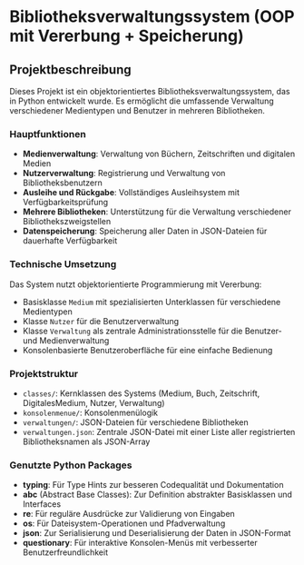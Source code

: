 # Bibliotheksverwaltungssystem (OOP mit Vererbung + Speicherung)

## Projektbeschreibung

Dieses Projekt ist ein objektorientiertes Bibliotheksverwaltungssystem, das in Python entwickelt wurde. Es ermöglicht die umfassende Verwaltung verschiedener Medientypen und Benutzer in mehreren Bibliotheken.

### Hauptfunktionen

- **Medienverwaltung**: Verwaltung von Büchern, Zeitschriften und digitalen Medien
- **Nutzerverwaltung**: Registrierung und Verwaltung von Bibliotheksbenutzern
- **Ausleihe und Rückgabe**: Vollständiges Ausleihsystem mit Verfügbarkeitsprüfung
- **Mehrere Bibliotheken**: Unterstützung für die Verwaltung verschiedener Bibliothekszweigstellen
- **Datenspeicherung**: Speicherung aller Daten in JSON-Dateien für dauerhafte Verfügbarkeit

### Technische Umsetzung

Das System nutzt objektorientierte Programmierung mit Vererbung:
- Basisklasse `Medium` mit spezialisierten Unterklassen für verschiedene Medientypen
- Klasse `Nutzer` für die Benutzerverwaltung
- Klasse `Verwaltung` als zentrale Administrationsstelle für die Benutzer- und Medienverwaltung
- Konsolenbasierte Benutzeroberfläche für eine einfache Bedienung

### Projektstruktur

- `classes/`: Kernklassen des Systems (Medium, Buch, Zeitschrift, DigitalesMedium, Nutzer, Verwaltung)
- `konsolenmenue/`: Konsolenmenülogik
- `verwaltungen/`: JSON-Dateien für verschiedene Bibliotheken
- `verwaltungen.json`: Zentrale JSON-Datei mit einer Liste aller registrierten Bibliotheksnamen als JSON-Array

### Genutzte Python Packages

- **typing**: Für Type Hints zur besseren Codequalität und Dokumentation
- **abc** (Abstract Base Classes): Zur Definition abstrakter Basisklassen und Interfaces
- **re**: Für reguläre Ausdrücke zur Validierung von Eingaben
- **os**: Für Dateisystem-Operationen und Pfadverwaltung
- **json**: Zur Serialisierung und Deserialisierung der Daten in JSON-Format
- **questionary**: Für interaktive Konsolen-Menüs mit verbesserter Benutzerfreundlichkeit
